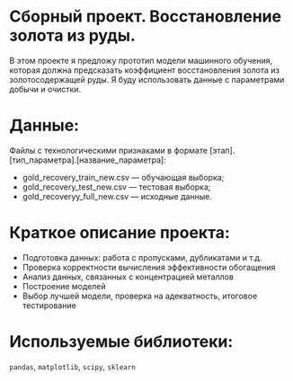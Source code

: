 # Сборный проект. Восстановление золота из руды.
В этом проекте я предложу прототип модели машинного обучения, которая должна предсказать коэффициент восстановления золота из золотосодержащей руды. Я буду использовать данные с параметрами добычи и очистки. 

# Данные:
Файлы с технологическими признаками в формате [этап].[тип_параметра].[название_параметра]:
-    gold_recovery_train_new.csv — обучающая выборка;
-    gold_recovery_test_new.csv — тестовая выборка;
-    gold_recoveryy_full_new.csv — исходные данные.

# Краткое описание проекта:
- Подготовка данных: работа с пропусками, дубликатами и т.д.
- Проверка корректности вычисления эффективности обогащения
- Анализ данных, связанных с концентрацией металлов
- Построение моделей
- Выбор лучшей модели, проверка на адекватность, итоговое тестирование

# Используемые библиотеки:
`pandas`, `matplotlib`, `scipy`, `sklearn`


